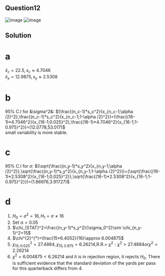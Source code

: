 ## Question12
![image](https://github.com/user-attachments/assets/0530fdd1-4f45-41e2-8cf9-30ca00dc0fde)
![image](https://github.com/user-attachments/assets/ef9023c8-d031-4b6c-b01b-e11ae7231365)
## Solution
# a
 $\bar{x}_c=22.5,s_c\approx 4.7046$  
 $\bar{x}_y=12.9875,s_y\approx 2.5308$
# b
 95% C.I for &\sigma^2&: $(\frac{(n_c-1)*s_c^2}{x_{n_c-1;\alpha /2}^2},\frac{(n_c-1)*s_c^2}{x_{n_c-1;1-\alpha /2}^2})=(\frac{(16-1)*4.7046^2}{x_{16-1;0.025}^2},\frac{(16-1)*4.7046^2}{x_{16-1;1-0.975}^2})=(12.0778,53.017)$  
 small variability is more stable.
# c
95% C.I for $\sigma$: $(\sqrt{\frac{(n_y-1)*s_y^2}{x_{n_y-1;\alpha /2}^2}},\sqrt{\frac{(n_y-1)*s_y^2}{x_{n_y-1;1-\alpha /2}^2}})=(\sqrt{\frac{(16-1)*2.5308^2}{x_{16-1;0.025}^2}},\sqrt{\frac{(16-1)*2.5308^2}{x_{16-1;1-0.975}^2}})=(1.86976,3.91727)$
# d
 1. $H_0=\sigma^2=16,  H_1=\sigma \neq 16$
 2. Set $\alpha=0.05$
 3. $\chi_{STAT}^2=\frac{(n_y-1)*s_y^2}{\sigma_0^2}\sim \chi_{n_y-1}^2=15$
 4. $\chi^{2}^{*}=\frac{15*6.4052}{16}\approx 6.004875$
 5. $\chi_{15;0.025}^2=27.4884,\chi_{15,0.975}=6.26214$,R.R.= ${\chi^2:\chi^2>27.4884 or \chi^2<2.26214}$
 6. $\chi^2=6.004875<6.26214$ and it is in rejection region, it  rejects $H_0$. There is sufficient evidence that the standard deviation of the yards per pass for this quarterback differs from 4.
    
